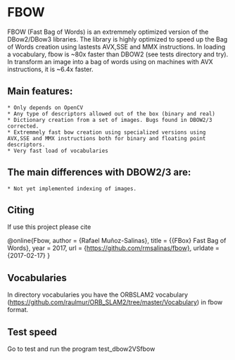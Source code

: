 FBOW
=====
FBOW (Fast Bag of Words) is an extremmely optimized version of the DBow2/DBow3 libraries. The library is highly optimized to speed up the Bag of Words creation using lastests AVX,SSE and MMX instructions. In loading a vocabulary, fbow is ~80x faster than DBOW2 (see tests directory and try). In transform an image into a bag of words using  on  machines with AVX instructions, it is ~6.4x faster.

## 
## Main features:
	* Only depends on OpenCV 
	* Any type of descriptors allowed out of the box (binary and real)
	* Dictionary creation from a set of images. Bugs found in DBOW2/3 corrected.
	* Extremmely fast bow creation using specialized versions using AVX,SSE and MMX instructions both for binary and floating point descriptors.
	* Very fast load of vocabularies

## 
## The main differences with DBOW2/3 are:

	* Not yet implemented indexing of images. 

##
## Citing

If use this project please cite

@online{Fbow,
  author = {Rafael Muñoz-Salinas},
  title = {{FBox} Fast Bag of Words},
  year = 2017,
  url = {https://github.com/rmsalinas/fbow},
  urldate = {2017-02-17}
}

##
## Vocabularies

In directory vocabularies you have the ORBSLAM2 vocabulary (https://github.com/raulmur/ORB_SLAM2/tree/master/Vocabulary) in fbow format.
##
## Test speed
 Go to test and run the program test_dbow2VSfbow

